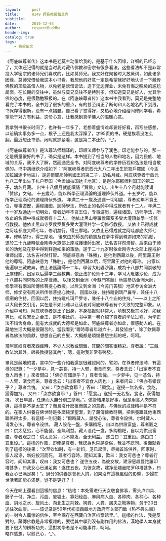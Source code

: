 ```yaml
---
layout:     post
title:      H149 師長教授醫其內
subtitle:   
date:       2010-12-03
author:     respectBuddha
header-img: 
catalog: true
tags:
    - 黄粱旧文
---
```


《阿底峡尊者传》这本书是老莫主动借给我的，是基于什么因缘，详细的已经忘了，大体还记得的就是当时我对藏传佛教和密宗有很多看法，这些看法却不是非常投入学密宗的诸师兄们喜欢的，比如莫师兄。我又好在聚餐时大放厥词，如此诸多因缘，莫师兄借给我这本小书看，我想他的好意一定是希望我好好地认识一下藏传佛教的顶级高僧人物，以免老是谤僧谤法，造下无边罪业，未免有悔之晚矣的尴尬局面。在长期的交往中，虽然与莫兄交往不是特别多，但知道莫兄是好人，尤其学佛的态度，是很勤勉积极的。在《阿底峡尊者传》这本书中我看到，莫兄是完整地看完了本书的，全书划了很多的重点，有的甚至纠正了断句和人名地名的下划线，书保存得很新，没有一点褶皱。自己看了觉得好，又热心地介绍给同修同学看，希望能于对方有利益，这份心意，让我感到真学佛人的温暖心意。

我拿到书很长时间了，也许有一年多了，老想着盛情难却要好好看，再写些感想，以前确实事务多一点，根子上还是我太浮躁了，才95页的书，硬是挨着没怎么翻。最近想还书债，闲暇就抓紧看，这是第二本还的，^_^。

《阿底峡尊者传》是法尊法师翻译的，印顺法师参与了润色。印老能参与的，那一定是质量很好的书了，确实是这样。本书提到了相当的人物和地名，因为民族、地域的关系，我不大了解，然而通览全书，对阿底峡尊者的学修历程和弘法是相当敬佩的。书中胡继欧介绍如下：“阿底峽尊者於西元九八二年出生於劄戶羅國（今孟加拉國達卡地區），是迦爾耶那師利國王的第二子，幼名月藏。阿底峡尊者于西元九八二年出生于札户罗国（今孟加拉国达卡地区），是迦尔耶那师利国王的第二子，幼名月藏。 出生十八個月就能讀誦「贊佛」文句。出生十八个月就能读诵「赞佛」文句。 十五歲時，能以所學正理滴論的道理降伏外道。十五岁时，能以所学正理滴论的道理降伏外道。 年滿二十一歲及通達一切明處，尊者幼年不貪王位，專事遊歷，遍經諸國，訪師學法，所依止的名師中得成就者有十二人。年满二十一岁及通达一切明处，尊者幼年不贪王位，专事游历，遍经诸国，访师学法，所依止的名师中得成就者有十二人。 他依止黑山寺羅侯羅笈多受大灌頂並學一切修行教授。他依止黑山寺罗侯罗笈多受大灌顶并学一切修行教授。 又依止已得成就之阿哇都底大師七年，修明禁行，得三摩地。又依止已得成就之阿哇都底大师七年，修明禁行，得三摩地。 後來由於師長的勸勉及在夢中得到釋迦如來的策勵，遂於二十九歲時依金剛寺大眾部上座戒護律師出家，法名吉祥然燈智。后来由于师长的劝勉及在梦中得到释迦如来的策励，遂于二十九岁时依金刚寺大众部上座戒护律师出家，法名吉祥然灯智。 阿底峽意為「殊勝」，是他到西藏以後，阿里藏王對他的尊稱。阿底峡意为「殊胜」，是他到西藏以后，阿里藏王对他的尊称。 出家以後遍學三藏教典，依止法護論師十二年，學習大毗婆沙論，成為十八部共同崇敬的上座律師。出家以后遍学三藏教典，依止法护论师十二年，学习大毗婆沙论，成为十八部共同崇敬的上座律师。 以後又到金洲（今蘇門答臘）地區參訪金洲大師，修學空有兩派所傳修菩提心教授。以后又到金洲（今苏门答腊）地区参访金洲大师，修学空有两派所传修菩提心教授。 回國以後，住持毗劄瑪尸羅寺，兼任十八個廟的住持。回国以后，住持毗札玛尸罗寺，兼任十八个庙的住持。”——以上之所以大段长文引用，实在是不如此难以让读者对阿底峡尊者有个大致的完整印象。从介绍中可知，阿底峡尊者是王子出身，本身福报就非常大，填制又极其地好，如我等比，如败絮比之金玉，是不堪比的。书中第一卷介绍了尊者的学法过程，为学正法不惜舍身命，能有大成就的大德都是如此，阿底峡尊者亦如此，很感動人的。在藏地生活大概是很艱苦的，當我看到“爾時尊者年越六十，其發皆白”，除了欽佩尊者為佛法的貢獻，想想自己的白髮，大概都是煩惱憂愁生起的吧，呵呵。

當阿底峡尊者來西藏時，不少人求教或問難，其間的問答很精彩。尊者說：“三藏教法治其外，師長教授醫其內”，嗯，這對我非常有啓發。

畢竟是藏地的書，書中的一些介紹我還是很難認同的。譬如，在尊者修法時，有這樣的記錄：“一夕夢中，見一苾芻，持一人臂，漸食而來，尊者念云：「出家者不宜食人肉也！」來者問曰：「佛亦有錯誤乎？」尊者含愧。 一夕梦中，见一苾刍，持一人臂，渐食而来，尊者念云：「出家者不宜食人肉也！」来者问曰：「佛亦有错误乎？」尊者含愧。 又曰：「汝亦欲食耶？」答曰：「願食。」遂授一無名指，食訖，獲得加持。 又曰：「汝亦欲食耶？」答曰：「愿食。」遂授一无名指，食讫，获得加持。 次日早晨，任運而入無分別三摩地。”。儘管結果是好事，但是用食人肉來開導，這樣是不是太笨了？而且沒什麽推而廣之的意義，与佛世的戒律精神是不符的。在家人供養在佛世時是多麽純潔聖潔，到了藏傳佛教時期，把供養跟其他東西聯係得太多，有這樣一則記載：“爾時藏人，請發心法，尊者令設供。尔时藏人，请发心法，尊者令设供。 藏人設花一盤，多購糌粑，自以為供設富盛，尊者觀之曰：供太惡劣，心不能發，全無利益。藏人设花一盘，多购糌粑，自以为供设富盛，尊者观之曰：供太恶劣，心不能发，全无利益。 遂白曰：宜重設。遂白曰：宜重设。”。這樣的作風，即使是尊者，我認為也只是從俗，我並不認同。後面就看到了這樣的後果：“次至钦如时，有一新妇，见已起信，尽摘首饰供养，回家时，家人起诤，新妇投河而死。 尊者行容時，聞知其事，歎曰：我女可悲也？尊者行容时，闻知其事，叹曰：我女可悲也？ 遂住五夜，為彼女故，建淨惡趣曼陀羅印塔甚多，曰我女心已滿足矣！遂住五夜，为彼女故，建净恶趣曼陀罗印塔甚多，曰我女心已满足矣！”。過分的供養是會死人的，如果沒有這樣風俗的影響，少婦在世活著即能心滿足，豈不是更好？！

今天在網上還看到這樣的信息：“热格：本处需进行天女敬食佛事，需头卢四具、肠子十付、净血、污血、废墟土、寡妇经血、麻风病人血、各种肉、各种心、各种血、阴地之水、旋风土、向北生之荆棘。狗粪、人粪、屠夫之靴等物，务于20日送往次曲康。——该记录是50年代初旧西藏地方政府有关部门致《热不典头目》的一封令人震惊的信件，至今保存在西藏自治区档案馆里。”。這樣的作法，我是反對的。藏傳佛教是非常複雜的，要從其中學到沒有副作用的佛法，漢地學人本身就要下很大的辨析功夫，這對初學者是不可能事件，呵呵。  
略作感想，以慰己心，^_^。